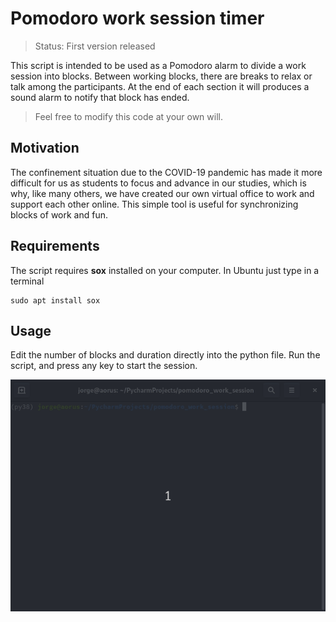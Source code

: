 Pomodoro work session timer
===========================

> Status: First version released

This script is intended to be used as a Pomodoro alarm to divide a work session
into blocks. Between working blocks, there are breaks to relax or talk among 
the participants. At the end of each section it will produces a sound alarm
to notify that block has ended.

> Feel free to modify this code at your own will.

Motivation
----------

The confinement situation due to the COVID-19 pandemic has made it more difficult
for us as students to focus and advance in our studies, which is why, like
many others, we have created our own virtual office to work and support each
other online. This simple tool is useful for synchronizing blocks of work and fun.

Requirements
------------

The script requires __sox__ installed on your computer. In Ubuntu just type in a terminal

```
sudo apt install sox
```

Usage
------

Edit the number of blocks and duration directly into the python file.
Run the script, and press any key to start the session.


![](doc/howto.gif)

